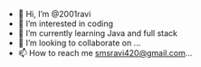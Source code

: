 - 👋 Hi, I’m @2001ravi
- 👀 I’m interested in coding
- 🌱 I’m currently learning Java and full stack
- 💞️ I’m looking to collaborate on ...
- 📫 How to reach me smsravi420@gmail.com...

<!---
2001ravi/2001ravi is a ✨ special ✨ repository because its `README.md` (this file) appears on your GitHub profile.
You can click the Preview link to take a look at your changes.
--->
